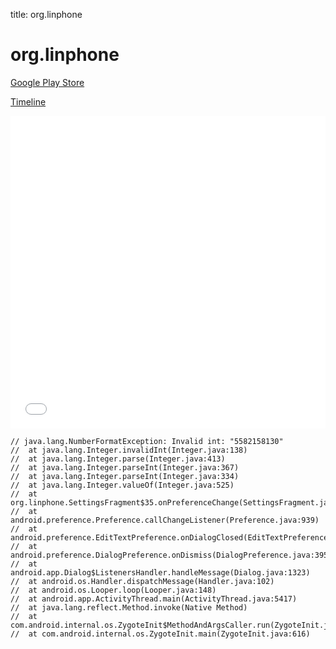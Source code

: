 title: org.linphone

# org.linphone

[Google Play Store](https://play.google.com/store/apps/details?id=org.linphone)

[Timeline](./vis-timeline.html)

<iframe src="./vis-timeline.html" width="100%" height="500px" style="border:none;"></iframe>

```
// java.lang.NumberFormatException: Invalid int: "5582158130"
// 	at java.lang.Integer.invalidInt(Integer.java:138)
// 	at java.lang.Integer.parse(Integer.java:413)
// 	at java.lang.Integer.parseInt(Integer.java:367)
// 	at java.lang.Integer.parseInt(Integer.java:334)
// 	at java.lang.Integer.valueOf(Integer.java:525)
// 	at org.linphone.SettingsFragment$35.onPreferenceChange(SettingsFragment.java:1041)
// 	at android.preference.Preference.callChangeListener(Preference.java:939)
// 	at android.preference.EditTextPreference.onDialogClosed(EditTextPreference.java:145)
// 	at android.preference.DialogPreference.onDismiss(DialogPreference.java:395)
// 	at android.app.Dialog$ListenersHandler.handleMessage(Dialog.java:1323)
// 	at android.os.Handler.dispatchMessage(Handler.java:102)
// 	at android.os.Looper.loop(Looper.java:148)
// 	at android.app.ActivityThread.main(ActivityThread.java:5417)
// 	at java.lang.reflect.Method.invoke(Native Method)
// 	at com.android.internal.os.ZygoteInit$MethodAndArgsCaller.run(ZygoteInit.java:726)
// 	at com.android.internal.os.ZygoteInit.main(ZygoteInit.java:616)

```



